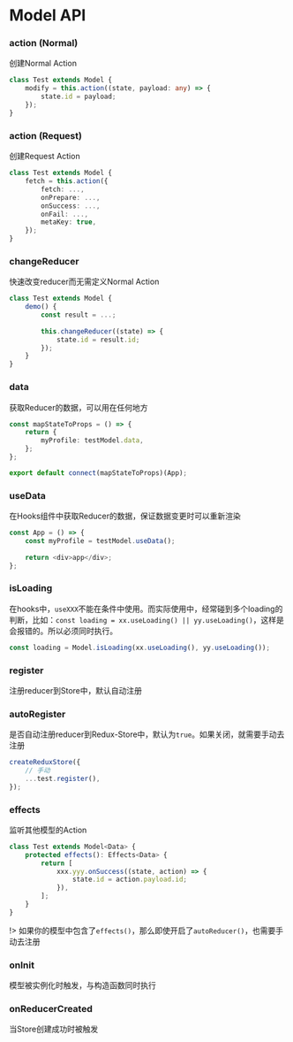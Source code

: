 # Model API

### action (Normal)

创建Normal Action

```typescript
class Test extends Model {
    modify = this.action((state, payload: any) => {
        state.id = payload;
    });
}
```

### action (Request)

创建Request Action

```typescript
class Test extends Model {
    fetch = this.action({
        fetch: ...,
        onPrepare: ...,
        onSuccess: ...,
        onFail: ...,
        metaKey: true,
    });
}
```

### changeReducer
快速改变reducer而无需定义Normal Action
```typescript
class Test extends Model {
    demo() {
        const result = ...;
        
        this.changeReducer((state) => {
            state.id = result.id;
        });
    }
}
```

### data
获取Reducer的数据，可以用在任何地方

```typescript
const mapStateToProps = () => {
    return {
        myProfile: testModel.data,
    };
};

export default connect(mapStateToProps)(App);
```

### useData
在Hooks组件中获取Reducer的数据，保证数据变更时可以重新渲染

```typescript
const App = () => {
    const myProfile = testModel.useData();
    
    return <div>app</div>;
};
```

### isLoading
在hooks中，`useXXX`不能在条件中使用。而实际使用中，经常碰到多个loading的判断，比如：`const loading = xx.useLoading() || yy.useLoading()`，这样是会报错的。所以必须同时执行。

```typescript
const loading = Model.isLoading(xx.useLoading(), yy.useLoading());
```

### register
注册reducer到Store中，默认自动注册

### autoRegister
是否自动注册reducer到Redux-Store中，默认为`true`。如果关闭，就需要手动去注册


```typescript
createReduxStore({
    // 手动
    ...test.register(),
});
```

### effects
监听其他模型的Action
```typescript
class Test extends Model<Data> {
    protected effects(): Effects<Data> {
        return [
            xxx.yyy.onSuccess((state, action) => {
                state.id = action.payload.id;
            }),
        ];
    }
}
```

!> 如果你的模型中包含了`effects()`，那么即使开启了`autoReducer()`，也需要手动去注册

### onInit
模型被实例化时触发，与构造函数同时执行

### onReducerCreated
当Store创建成功时被触发
